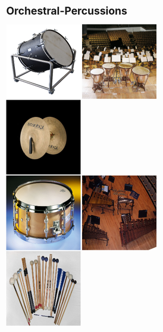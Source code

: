 # Orchestral-Percussions

<div>
<img src="https://github.com/myenerarslan/Orchestral-Percussions/blob/main/1.Bass%20Drum.jpg?raw=true" alt="drawing" width="200" height="200"/>
<img src="https://github.com/myenerarslan/Orchestral-Percussions/blob/main/2.Timpani.jpg?raw=true" alt="drawing" width="200" height="200"/>
<img src="https://github.com/myenerarslan/Orchestral-Percussions/blob/main/3.Cymbals.jpg?raw=true" alt="drawing" width="200" height="200"/>
<div/>
​
<img src="https://github.com/myenerarslan/Orchestral-Percussions/blob/main/4.Snare%20Drum.jpg?raw=true" alt="drawing" width="200" height="200"/>
<img src="https://github.com/myenerarslan/Orchestral-Percussions/blob/main/5.Melodical%20Percussions.jpg?raw=true" alt="drawing" width="200" height="200"/>
<img src="https://github.com/myenerarslan/Orchestral-Percussions/blob/main/6.Bagets%2C%20Mallets%2C%20Brushes%20for%20Percussions.jpg?raw=true" alt="drawing" width="200" height="200"/>
